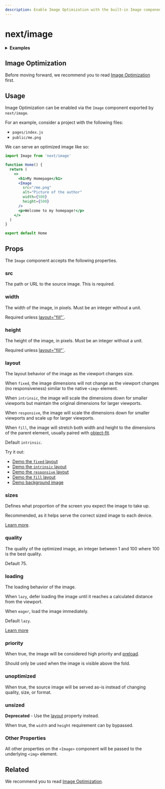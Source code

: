 ```yaml
---
description: Enable Image Optimization with the built-in Image component.
---
```


# next/image

<details>
  <summary><b>Examples</b></summary>
  <ul>
    <li><a href="https://github.com/vercel/next.js/tree/canary/examples/image-component">Image Component</a></li>
  </ul>
</details>

## Image Optimization

Before moving forward, we recommend you to read [Image Optimization](/docs/basic-features/image-optimization.md) first.

## Usage

Image Optimization can be enabled via the `Image` component exported by `next/image`.

For an example, consider a project with the following files:

- `pages/index.js`
- `public/me.png`

We can serve an optimized image like so:

```jsx
import Image from 'next/image'

function Home() {
  return (
    <>
      <h1>My Homepage</h1>
      <Image
        src="/me.png"
        alt="Picture of the author"
        width={500}
        height={500}
      />
      <p>Welcome to my homepage!</p>
    </>
  )
}

export default Home
```

## Props

The `Image` component accepts the following properties.

### src

The path or URL to the source image. This is required.

### width

The width of the image, in pixels. Must be an integer without a unit.

Required unless [layout="fill"`](#layout).

### height

The height of the image, in pixels. Must be an integer without a unit.

Required unless [layout="fill"`](#layout).

### layout

The layout behavior of the image as the viewport changes size.

When `fixed`, the image dimensions will not change as the viewport changes (no responsiveness) similar to the native `<img>` element.

When `intrinsic`, the image will scale the dimensions down for smaller viewports but maintain the original dimensions for larger viewports.

When `responsive`, the image will scale the dimensions down for smaller viewports and scale up for larger viewports.

When `fill`, the image will stretch both width and height to the dimensions of the parent element, usually paired with [object-fit](https://developer.mozilla.org/en-US/docs/Web/CSS/object-fit).

Default `intrinsic`.

Try it out:

- [Demo the `fixed` layout](https://image-component.nextjs.gallery/layout-fixed)
- [Demo the `intrinsic` layout](https://image-component.nextjs.gallery/layout-intrinsic)
- [Demo the `responsive` layout](https://image-component.nextjs.gallery/layout-responsive)
- [Demo the `fill` layout](https://image-component.nextjs.gallery/layout-fill)
- [Demo background image](https://image-component.nextjs.gallery/background)

### sizes

Defines what proportion of the screen you expect the image to take up.

Recommended, as it helps serve the correct sized image to each device.

[Learn more](https://developer.mozilla.org/en-US/docs/Web/HTML/Element/img#attr-sizes).

### quality

The quality of the optimized image, an integer between 1 and 100 where 100 is the best quality.

Default 75.

### loading

The loading behavior of the image.

When `lazy`, defer loading the image until it reaches a calculated distance from the viewport.

When `eager`, load the image immediately.

Default `lazy`.

[Learn more](https://developer.mozilla.org/en-US/docs/Web/HTML/Element/img#attr-loading)

### priority

When true, the image will be considered high priority and [preload](https://web.dev/preload-responsive-images/).

Should only be used when the image is visible above the fold.

### unoptimized

When true, the source image will be served as-is instead of changing quality, size, or format.

### unsized

**Deprecated** - Use the [layout](#layout) property instead.

When true, the `width` and `height` requirement can by bypassed.

### Other Properties

All other properties on the `<Image>` component will be passed to the underlying `<img>` element.

## Related

We recommend you to read [Image Optimization](/docs/basic-features/image-optimization.md).
